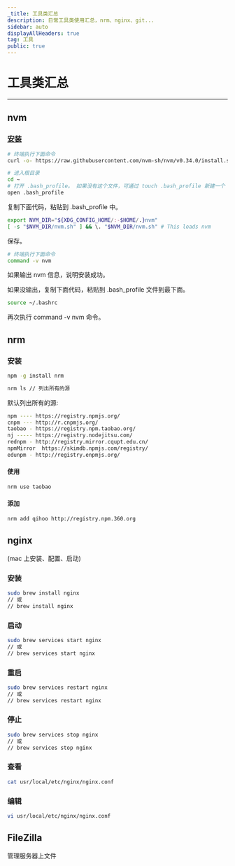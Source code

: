 ```yaml
---
_title: 工具类汇总
description: 日常工具类使用汇总，nrm、nginx、git...
sidebar: auto
displayAllHeaders: true
tag: 工具
public: true
---
```


# 工具类汇总

-----

## nvm

### [安装](https://github.com/nvm-sh/nvm)

```bash
# 终端执行下面命令
curl -o- https://raw.githubusercontent.com/nvm-sh/nvm/v0.34.0/install.sh | bash
```

```bash
# 进入根目录
cd ~
# 打开 .bash_profile。 如果没有这个文件，可通过 touch .bash_profile 新建一个
open .bash_profile
```

复制下面代码，粘贴到 .bash_profile 中。

```bash
export NVM_DIR="${XDG_CONFIG_HOME/:-$HOME/.}nvm"
[ -s "$NVM_DIR/nvm.sh" ] && \. "$NVM_DIR/nvm.sh" # This loads nvm
```

保存。

```bash
# 终端执行下面命令
command -v nvm
```

如果输出 nvm 信息，说明安装成功。

如果没输出，复制下面代码，粘贴到 .bash_profile 文件到最下面。

```bash
source ~/.bashrc
```

再次执行 command -v nvm 命令。

## nrm

### 安装

```bash
npm -g install nrm
```

```bash
nrm ls // 列出所有的源
```

默认列出所有的源:

```bash
npm ---- https://registry.npmjs.org/
cnpm --- http://r.cnpmjs.org/
taobao - https://registry.npm.taobao.org/
nj ----- https://registry.nodejitsu.com/
rednpm - http://registry.mirror.cqupt.edu.cn/
npmMirror  https://skimdb.npmjs.com/registry/
edunpm - http://registry.enpmjs.org/
```

#### 使用

```bash
nrm use taobao
```

#### 添加

```bash
nrm add qihoo http://registry.npm.360.org
```

## nginx

(mac 上安装、配置、启动)

### 安装

```bash
sudo brew install nginx
// 或 
// brew install nginx
```

### 启动

```bash
sudo brew services start nginx
// 或
// brew services start nginx
```

### 重启

```bash
sudo brew services restart nginx
// 或
// brew services restart nginx
```

### 停止

```bash
sudo brew services stop nginx
// 或
// brew services stop nginx
```

### 查看

```bash
cat usr/local/etc/nginx/nginx.conf
```

### 编辑

```bash
vi usr/local/etc/nginx/nginx.conf
```

## FileZilla

管理服务器上文件